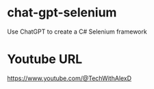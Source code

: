 # chat-gpt-selenium
Use ChatGPT to create a C# Selenium framework

# Youtube URL
https://www.youtube.com/@TechWithAlexD